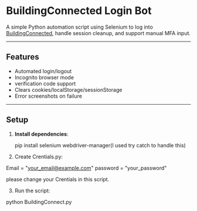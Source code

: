 # BuildingConnected Login Bot

A simple Python automation script using Selenium to log into [BuildingConnected](https://app.buildingconnected.com), handle session cleanup, and support manual MFA input.

---

## Features

- Automated login/logout
- Incognito browser mode
- verification code support
- Clears cookies/localStorage/sessionStorage
- Error screenshots on failure

---

## Setup

1. **Install dependencies**:
   
   pip install selenium webdriver-manager(I used try catch to handle this)
   
   
2. Create Crentials.py:

  Email = "your_email@example.com"
  password = "your_password"

please change your Crentials in this script.


3. Run the script:

  python BuildingConnect.py   
